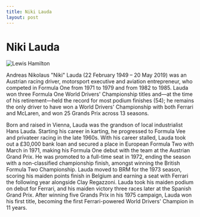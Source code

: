 ```yaml
---
title: Niki Lauda
layout: post
---
```


# Niki Lauda

![Lewis Hamilton](https://upload.wikimedia.org/wikipedia/commons/thumb/6/64/Anefo_933-1302_Niki_Lauda_29.10.1984.jpg/220px-Anefo_933-1302_Niki_Lauda_29.10.1984.jpg)

Andreas Nikolaus "Niki" Lauda (22 February 1949 – 20 May 2019) was an Austrian racing driver, motorsport executive and aviation entrepreneur, who competed in Formula One from 1971 to 1979 and from 1982 to 1985. Lauda won three Formula One World Drivers' Championship titles and—at the time of his retirement—held the record for most podium finishes (54); he remains the only driver to have won a World Drivers' Championship with both Ferrari and McLaren, and won 25 Grands Prix across 13 seasons.


Born and raised in Vienna, Lauda was the grandson of local industrialist Hans Lauda. Starting his career in karting, he progressed to Formula Vee and privateer racing in the late 1960s. With his career stalled, Lauda took out a £30,000 bank loan and secured a place in European Formula Two with March in 1971, making his Formula One debut with the team at the Austrian Grand Prix. He was promoted to a full-time seat in 1972, ending the season with a non-classified championship finish, amongst winning the British Formula Two Championship. Lauda moved to BRM for the 1973 season, scoring his maiden points finish in Belgium and earning a seat with Ferrari the following year alongside Clay Regazzoni. Lauda took his maiden podium on debut for Ferrari, and his maiden victory three races later at the Spanish Grand Prix. After winning five Grands Prix in his 1975 campaign, Lauda won his first title, becoming the first Ferrari-powered World Drivers' Champion in 11 years. 


